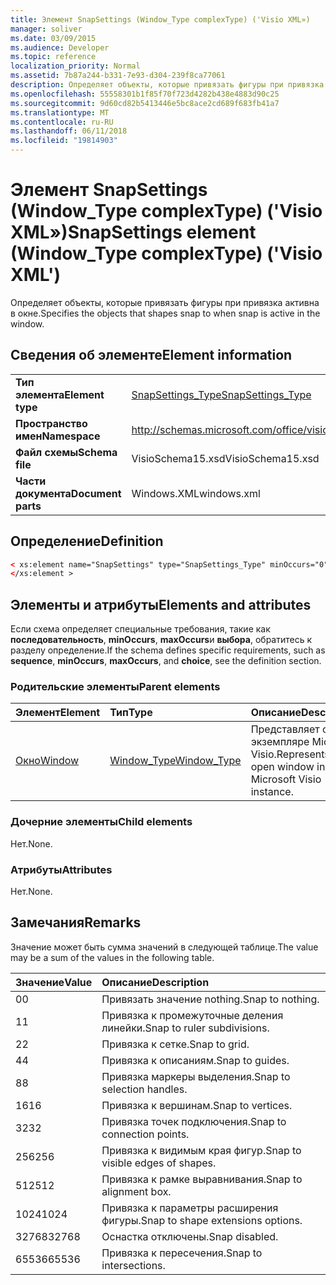 ```yaml
---
title: Элемент SnapSettings (Window_Type complexType) ('Visio XML»)
manager: soliver
ms.date: 03/09/2015
ms.audience: Developer
ms.topic: reference
localization_priority: Normal
ms.assetid: 7b87a244-b331-7e93-d304-239f8ca77061
description: Определяет объекты, которые привязать фигуры при привязка активна в окне.
ms.openlocfilehash: 55558301b1f85f70f723d4282b438e4883d90c25
ms.sourcegitcommit: 9d60cd82b5413446e5bc8ace2cd689f683fb41a7
ms.translationtype: MT
ms.contentlocale: ru-RU
ms.lasthandoff: 06/11/2018
ms.locfileid: "19814903"
---
```

# <a name="snapsettings-element-windowtype-complextype-visio-xml"></a><span data-ttu-id="b7085-103">Элемент SnapSettings (Window_Type complexType) ('Visio XML»)</span><span class="sxs-lookup"><span data-stu-id="b7085-103">SnapSettings element (Window_Type complexType) ('Visio XML')</span></span>

<span data-ttu-id="b7085-104">Определяет объекты, которые привязать фигуры при привязка активна в окне.</span><span class="sxs-lookup"><span data-stu-id="b7085-104">Specifies the objects that shapes snap to when snap is active in the window.</span></span>
  
## <a name="element-information"></a><span data-ttu-id="b7085-105">Сведения об элементе</span><span class="sxs-lookup"><span data-stu-id="b7085-105">Element information</span></span>

|||
|:-----|:-----|
|<span data-ttu-id="b7085-106">**Тип элемента**</span><span class="sxs-lookup"><span data-stu-id="b7085-106">**Element type**</span></span> <br/> |[<span data-ttu-id="b7085-107">SnapSettings_Type</span><span class="sxs-lookup"><span data-stu-id="b7085-107">SnapSettings_Type</span></span>](snapsettings_type-complextypevisio-xml.md) <br/> |
|<span data-ttu-id="b7085-108">**Пространство имен**</span><span class="sxs-lookup"><span data-stu-id="b7085-108">**Namespace**</span></span> <br/> |http://schemas.microsoft.com/office/visio/2012/main  <br/> |
|<span data-ttu-id="b7085-109">**Файл схемы**</span><span class="sxs-lookup"><span data-stu-id="b7085-109">**Schema file**</span></span> <br/> |<span data-ttu-id="b7085-110">VisioSchema15.xsd</span><span class="sxs-lookup"><span data-stu-id="b7085-110">VisioSchema15.xsd</span></span>  <br/> |
|<span data-ttu-id="b7085-111">**Части документа**</span><span class="sxs-lookup"><span data-stu-id="b7085-111">**Document parts**</span></span> <br/> |<span data-ttu-id="b7085-112">Windows.XML</span><span class="sxs-lookup"><span data-stu-id="b7085-112">windows.xml</span></span>  <br/> |
   
## <a name="definition"></a><span data-ttu-id="b7085-113">Определение</span><span class="sxs-lookup"><span data-stu-id="b7085-113">Definition</span></span>

```XML
< xs:element name="SnapSettings" type="SnapSettings_Type" minOccurs="0" maxOccurs="1" >
</xs:element >
```

## <a name="elements-and-attributes"></a><span data-ttu-id="b7085-114">Элементы и атрибуты</span><span class="sxs-lookup"><span data-stu-id="b7085-114">Elements and attributes</span></span>

<span data-ttu-id="b7085-115">Если схема определяет специальные требования, такие как **последовательность**, **minOccurs**, **maxOccurs**и **выбора**, обратитесь к разделу определение.</span><span class="sxs-lookup"><span data-stu-id="b7085-115">If the schema defines specific requirements, such as **sequence**, **minOccurs**, **maxOccurs**, and **choice**, see the definition section.</span></span> 
  
### <a name="parent-elements"></a><span data-ttu-id="b7085-116">Родительские элементы</span><span class="sxs-lookup"><span data-stu-id="b7085-116">Parent elements</span></span>

|<span data-ttu-id="b7085-117">**Элемент**</span><span class="sxs-lookup"><span data-stu-id="b7085-117">**Element**</span></span>|<span data-ttu-id="b7085-118">**Тип**</span><span class="sxs-lookup"><span data-stu-id="b7085-118">**Type**</span></span>|<span data-ttu-id="b7085-119">**Описание**</span><span class="sxs-lookup"><span data-stu-id="b7085-119">**Description**</span></span>|
|:-----|:-----|:-----|
|[<span data-ttu-id="b7085-120">Окно</span><span class="sxs-lookup"><span data-stu-id="b7085-120">Window</span></span>](window-element-windows_type-complextypevisio-xml.md) <br/> |[<span data-ttu-id="b7085-121">Window_Type</span><span class="sxs-lookup"><span data-stu-id="b7085-121">Window_Type</span></span>](window_type-complextypevisio-xml.md) <br/> |<span data-ttu-id="b7085-122">Представляет окно в экземпляре Microsoft Visio.</span><span class="sxs-lookup"><span data-stu-id="b7085-122">Represents an open window in a Microsoft Visio instance.</span></span>  <br/> |
   
### <a name="child-elements"></a><span data-ttu-id="b7085-123">Дочерние элементы</span><span class="sxs-lookup"><span data-stu-id="b7085-123">Child elements</span></span>

<span data-ttu-id="b7085-124">Нет.</span><span class="sxs-lookup"><span data-stu-id="b7085-124">None.</span></span>
  
### <a name="attributes"></a><span data-ttu-id="b7085-125">Атрибуты</span><span class="sxs-lookup"><span data-stu-id="b7085-125">Attributes</span></span>

<span data-ttu-id="b7085-126">Нет.</span><span class="sxs-lookup"><span data-stu-id="b7085-126">None.</span></span>
  
## <a name="remarks"></a><span data-ttu-id="b7085-127">Замечания</span><span class="sxs-lookup"><span data-stu-id="b7085-127">Remarks</span></span>

<span data-ttu-id="b7085-128">Значение может быть сумма значений в следующей таблице.</span><span class="sxs-lookup"><span data-stu-id="b7085-128">The value may be a sum of the values in the following table.</span></span>
  
|<span data-ttu-id="b7085-129">**Значение**</span><span class="sxs-lookup"><span data-stu-id="b7085-129">**Value**</span></span>|<span data-ttu-id="b7085-130">**Описание**</span><span class="sxs-lookup"><span data-stu-id="b7085-130">**Description**</span></span>|
|:-----|:-----|
|<span data-ttu-id="b7085-131">0</span><span class="sxs-lookup"><span data-stu-id="b7085-131">0</span></span>  <br/> |<span data-ttu-id="b7085-132">Привязать значение nothing.</span><span class="sxs-lookup"><span data-stu-id="b7085-132">Snap to nothing.</span></span>  <br/> |
|<span data-ttu-id="b7085-133">1</span><span class="sxs-lookup"><span data-stu-id="b7085-133">1</span></span>  <br/> |<span data-ttu-id="b7085-134">Привязка к промежуточные деления линейки.</span><span class="sxs-lookup"><span data-stu-id="b7085-134">Snap to ruler subdivisions.</span></span>  <br/> |
|<span data-ttu-id="b7085-135">2</span><span class="sxs-lookup"><span data-stu-id="b7085-135">2</span></span>  <br/> |<span data-ttu-id="b7085-136">Привязка к сетке.</span><span class="sxs-lookup"><span data-stu-id="b7085-136">Snap to grid.</span></span>  <br/> |
|<span data-ttu-id="b7085-137">4</span><span class="sxs-lookup"><span data-stu-id="b7085-137">4</span></span>  <br/> |<span data-ttu-id="b7085-138">Привязка к описаниям.</span><span class="sxs-lookup"><span data-stu-id="b7085-138">Snap to guides.</span></span>  <br/> |
|<span data-ttu-id="b7085-139">8</span><span class="sxs-lookup"><span data-stu-id="b7085-139">8</span></span>  <br/> |<span data-ttu-id="b7085-140">Привязка маркеры выделения.</span><span class="sxs-lookup"><span data-stu-id="b7085-140">Snap to selection handles.</span></span>  <br/> |
|<span data-ttu-id="b7085-141">16</span><span class="sxs-lookup"><span data-stu-id="b7085-141">16</span></span>  <br/> |<span data-ttu-id="b7085-142">Привязка к вершинам.</span><span class="sxs-lookup"><span data-stu-id="b7085-142">Snap to vertices.</span></span>  <br/> |
|<span data-ttu-id="b7085-143">32</span><span class="sxs-lookup"><span data-stu-id="b7085-143">32</span></span>  <br/> |<span data-ttu-id="b7085-144">Привязка точек подключения.</span><span class="sxs-lookup"><span data-stu-id="b7085-144">Snap to connection points.</span></span>  <br/> |
|<span data-ttu-id="b7085-145">256</span><span class="sxs-lookup"><span data-stu-id="b7085-145">256</span></span>  <br/> |<span data-ttu-id="b7085-146">Привязка к видимым края фигур.</span><span class="sxs-lookup"><span data-stu-id="b7085-146">Snap to visible edges of shapes.</span></span>  <br/> |
|<span data-ttu-id="b7085-147">512</span><span class="sxs-lookup"><span data-stu-id="b7085-147">512</span></span>  <br/> |<span data-ttu-id="b7085-148">Привязка к рамке выравнивания.</span><span class="sxs-lookup"><span data-stu-id="b7085-148">Snap to alignment box.</span></span>  <br/> |
|<span data-ttu-id="b7085-149">1024</span><span class="sxs-lookup"><span data-stu-id="b7085-149">1024</span></span>  <br/> |<span data-ttu-id="b7085-150">Привязка к параметры расширения фигуры.</span><span class="sxs-lookup"><span data-stu-id="b7085-150">Snap to shape extensions options.</span></span>  <br/> |
|<span data-ttu-id="b7085-151">32768</span><span class="sxs-lookup"><span data-stu-id="b7085-151">32768</span></span>  <br/> |<span data-ttu-id="b7085-152">Оснастка отключены.</span><span class="sxs-lookup"><span data-stu-id="b7085-152">Snap disabled.</span></span>  <br/> |
|<span data-ttu-id="b7085-153">65536</span><span class="sxs-lookup"><span data-stu-id="b7085-153">65536</span></span>  <br/> |<span data-ttu-id="b7085-154">Привязка к пересечения.</span><span class="sxs-lookup"><span data-stu-id="b7085-154">Snap to intersections.</span></span>  <br/> |
   

